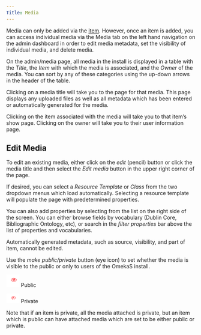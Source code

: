 ```yaml
---
Title: Media
---
```


Media can only be added via the [item](../content/items.md). However, once an item is added, you can access individual media via the Media tab on the left hand navigation on the admin dashboard in order to edit media metadata, set the visibility of individual media, and delete media.

On the admin/media page, all media in the install is displayed in a table with the *Title*, the *Item* with which the media is associated, and the *Owner* of the media. You can sort by any of these categories using the up-down arrows in the header of the table.

Clicking on a media title will take you to the page for that media. This page displays any uploaded files as well as all metadata which has been entered or automatically generated for the media.

Clicking on the item associated with the media will take you to that item’s show page. Clicking on the owner will take you to their user information page.

## Edit Media
To edit an existing media, either click on the *edit* (pencil) button or click the media title and then select the *Edit media* button in the upper right corner of the page. 

If desired, you can select a *Resource Template* or *Class* from the two dropdown menus which load automatically. Selecting a resource template will populate the page with predetermined properties.

You can also add properties by selecting from the list on the right side of the screen. You can either browse fields by vocabulary (Dublin Core, Bibliographic Ontology, etc), or search in the *filter properties* bar above the list of properties and vocabularies.

Automatically generated metadata, such as source, visibility, and part of item, cannot be edited. 

Use the *make public/private* button (eye icon) to set whether the media is visible to the public or only to users of the OmekaS install. 

![make public button showing an eye icon](../content/contentfiles/item_public.png) Public 

![make private button showing an eye icon with a diagonal slash through it](../content/contentfiles/item_private.png)  Private

Note that if an item is private, all the media attached is private, but an item which is public can have attached media which are set to be either public or private.